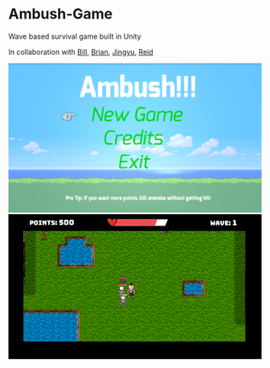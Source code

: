 # Ambush-Game
Wave based survival game built in Unity

In collaboration with [Bill](https://github.com/qinqi-wang), [Brian](https://github.com/bkcan), [Jingyu](https://github.com/jingyulu94), [Reid](https://github.com/paradox7jcr)

![Main Menu pic](Main%20Menu.PNG)
![Gamplay pic](Gameplay.PNG)
